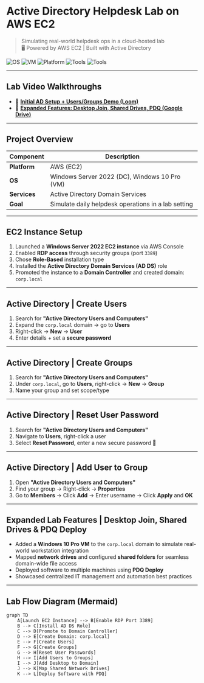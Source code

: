#  Active Directory Helpdesk Lab on AWS EC2  
> Simulating real-world helpdesk ops in a cloud-hosted lab  
> 🖥 Powered by AWS EC2 |  Built with Active Directory

![OS](https://img.shields.io/badge/Windows_Server_2022-blue?logo=windows&logoColor=white)
![VM](https://img.shields.io/badge/Windows_10_Pro-blue?logo=windows&logoColor=white)
![Platform](https://img.shields.io/badge/AWS_EC2-FF9900?logo=amazon-aws&logoColor=white)
![Tools](https://img.shields.io/badge/PDQ_Deploy-lightgrey?logo=windows&logoColor=white)
![Tools](https://img.shields.io/badge/Active_Directory-003366?logo=microsoft&logoColor=white)

---

##  Lab Video Walkthroughs

- 🔹 [**Initial AD Setup + Users/Groups Demo (Loom)**](https://www.loom.com/share/ed8bf3cadec144938b287bedfa54f0ab?sid=5e67221e-bc8e-423a-bb85-1874cc0767ee)  
- 🔹 [**Expanded Features: Desktop Join, Shared Drives, PDQ (Google Drive)**](https://drive.google.com/file/d/1KpRvhTHnqaIia60Vi19vyY7RO-kJQVvL/view?usp=sharing)

---

##  Project Overview

|  **Component** |  **Description** |
|------------------|--------------------|
|  **Platform** | AWS (EC2) |
|  **OS** | Windows Server 2022 (DC), Windows 10 Pro (VM) |
|  **Services** | Active Directory Domain Services |
|  **Goal** | Simulate daily helpdesk operations in a lab setting |

---

##  EC2 Instance Setup

1.  Launched a **Windows Server 2022 EC2 instance** via AWS Console  
2.  Enabled **RDP access** through security groups (port `3389`)  
3.  Chose **Role-Based** installation type  
4.  Installed the **Active Directory Domain Services (AD DS)** role  
5.  Promoted the instance to a **Domain Controller** and created domain: `corp.local`  

---

##  Active Directory | Create Users

1.  Search for **"Active Directory Users and Computers"**  
2.  Expand the `corp.local` domain → go to **Users**  
3.  Right-click → **New** → **User**  
4.  Enter details + set a **secure password**

---

##  Active Directory | Create Groups

1.  Search for **"Active Directory Users and Computers"**  
2.  Under `corp.local`, go to **Users**, right-click → **New** → **Group**  
3.  Name your group and set scope/type

---

##  Active Directory | Reset User Password

1.  Search for **"Active Directory Users and Computers"**  
2.  Navigate to **Users**, right-click a user  
3.  Select **Reset Password**, enter a new secure password 🔑

---

##  Active Directory | Add User to Group

1.  Open **"Active Directory Users and Computers"**  
2.  Find your group → Right-click → **Properties**  
3.  Go to **Members** → Click **Add** → Enter username → Click **Apply** and **OK**

---

##  Expanded Lab Features | Desktop Join, Shared Drives & PDQ Deploy

-  Added a **Windows 10 Pro VM** to the `corp.local` domain to simulate real-world workstation integration  
-  Mapped **network drives** and configured **shared folders** for seamless domain-wide file access  
-  Deployed software to multiple machines using **PDQ Deploy**  
-  Showcased centralized IT management and automation best practices  

---

##  Lab Flow Diagram (Mermaid)

```mermaid
graph TD
    A[Launch EC2 Instance] --> B[Enable RDP Port 3389]
    B --> C[Install AD DS Role]
    C --> D[Promote to Domain Controller]
    D --> E[Create Domain: corp.local]
    E --> F[Create Users]
    F --> G[Create Groups]
    G --> H[Reset User Passwords]
    H --> I[Add Users to Groups]
    I --> J[Add Desktop to Domain]
    J --> K[Map Shared Network Drives]
    K --> L[Deploy Software with PDQ]

